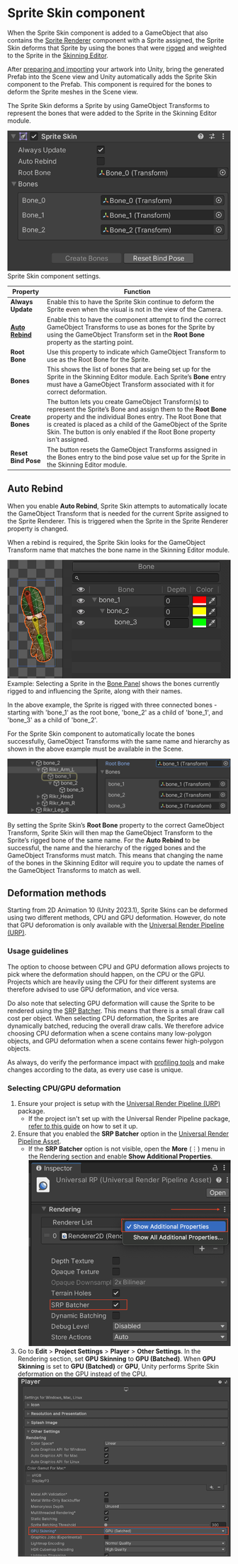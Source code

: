 # Sprite Skin component
When the Sprite Skin component is added to a GameObject that also contains the [Sprite Renderer](https://docs.unity3d.com/Manual/class-SpriteRenderer.html) component with a Sprite assigned, the Sprite Skin deforms that Sprite by using the bones that were [rigged](CharacterRig.md) and weighted to the Sprite in the [Skinning Editor](SkinningEditor.md).

After [preparing and importing](PreparingArtwork.md) your artwork into Unity, bring the generated Prefab into the Scene view and Unity automatically adds the Sprite Skin component to the Prefab. This component is required for the bones to deform the Sprite meshes in the Scene view.

The Sprite Skin deforms a Sprite by using GameObject Transforms to represent the bones that were added to the Sprite in the Skinning Editor module.

![](images/2D-spriteskin-component.png)<br/>Sprite Skin component settings.

Property            | Function
--------------------|-----------------------------------------------------------------------------------------------------------------------------------------------------------------------------------------------------------------------------------------------------------------------------------------------------------------------------------------------------
**Always Update**   | Enable this to have the Sprite Skin continue to deform the Sprite even when the visual is not in the view of the Camera.
**[Auto Rebind](#auto-rebind)**     | Enable this to have the component attempt to find the correct GameObject Transforms to use as bones for the Sprite by using the GameObject Transform set in the **Root Bone** property as the starting point.
**Root Bone**       | Use this property to indicate which GameObject Transform to use as the Root Bone for the Sprite.
**Bones**           | This shows the list of bones that are being set up for the Sprite in the Skinning Editor module. Each Sprite’s **Bone** entry must have a GameObject Transform associated with it for correct deformation.
**Create Bones**    | The button lets you create GameObject Transform(s) to represent the Sprite’s Bone and assign them to the **Root Bone** property and the individual Bones entry. The Root Bone that is created is placed as a child of the GameObject of the Sprite Skin. The button is only enabled if the Root Bone property isn't assigned.
**Reset Bind Pose** | The button resets the GameObject Transforms assigned in the Bones entry to the bind pose value set up for the Sprite in the Skinning Editor module.

## Auto Rebind
When you enable **Auto Rebind**, Sprite Skin attempts to automatically locate the GameObject Transform that is needed for the current Sprite assigned to the Sprite Renderer. This is triggered when the Sprite in the Sprite Renderer property is changed.

When a rebind is required, the Sprite Skin looks for the GameObject Transform name that matches the bone name in the Skinning Editor module.

![](images/2d-anim-auto-rebind-example.png)<br/>Example: Selecting a Sprite in the [Bone Panel](SkinEdToolsShortcuts.md#bone-panel) shows the bones currently rigged to and influencing the Sprite, along with their names.

In the above example, the Sprite is rigged with three connected bones - starting with 'bone_1' as the root bone, 'bone_2' as a child of 'bone_1', and 'bone_3' as a child of 'bone_2'.

For the Sprite Skin component to automatically locate the bones successfully, GameObject Transforms with the same name and hierarchy as shown in the above example must be available in the Scene.

![](images/2d-anim-sprite-skin-root-bone.png)

By setting the Sprite Skin’s **Root Bone** property to the correct GameObject Transform, Sprite Skin will then map the GameObject Transform to the Sprite’s rigged bone of the same name. For the **Auto Rebind** to be successful, the name and the hierarchy of the rigged bones and the GameObject Transforms must match. This means that changing the name of the bones in the Skinning Editor will require you to update the names of the GameObject Transforms to match as well.

## Deformation methods
Starting from 2D Animation 10 (Unity 2023.1), Sprite Skins can be deformed using two different methods, CPU and GPU deformation. However, do note that GPU deforomation is only available with the [Universal Render Pipeline (URP)](https://docs.unity3d.com/Packages/com.unity.render-pipelines.universal@latest).

### Usage guidelines
The option to choose between CPU and GPU deformation allows projects to pick where the deformation should happen, on the CPU or the GPU. Projects which are heavily using the CPU for their different systems are therefore advised to use GPU deformation, and vice versa.

Do also note that selecting GPU deformation will cause the Sprite to be rendered using the [SRP Batcher](https://docs.unity3d.com/Manual/SRPBatcher.html). This means that there is a small draw call cost per object. When selecting CPU deformation, the Sprites are dynamically batched, reducing the overall draw calls. We therefore advice choosing CPU deformation when a scene contains many low-polygon objects, and GPU deformation when a scene contains fewer high-polygon objects.

As always, do verify the performance impact with [profiling tools](https://docs.unity3d.com/Manual/Profiler.html) and make changes according to the data, as every use case is unique.

### Selecting CPU/GPU deformation
1. Ensure your project is setup with the [Universal Render Pipeline (URP)](https://docs.unity3d.com/Packages/com.unity.render-pipelines.universal@latest) package.
    * If the project isn't set up with the Universal Render Pipeline package, [refer to this guide](https://docs.unity3d.com/Packages/com.unity.render-pipelines.universal@latest?subfolder=/manual/Setup.html) on how to set it up.
2. Ensure that you enabled the **SRP Batcher** option in the [Universal Render Pipeline Asset](https://docs.unity3d.com/Packages/com.unity.render-pipelines.universal@latest?subfolder=/manual/universalrp-asset.html).
    * If the **SRP Batcher** option is not visible, open the **More** (⋮) menu in the Rendering section and enable **Show Additional Properties**.
      ![](images/urp-pipeline-asset.png)
3. Go to **Edit** &gt; **Project Settings** &gt; **Player** &gt; **Other Settings**. In the Rendering section, set **GPU Skinning** to **GPU (Batched)**. When **GPU Skinning** is set to **GPU (Batched)** or **GPU**, Unity performs Sprite Skin deformation on the GPU instead of the CPU.
   ![](images/gpu-deformation-settings.png)